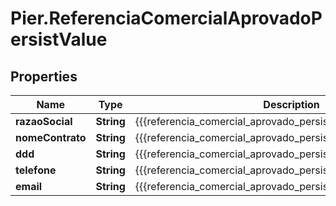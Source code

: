 # Pier.ReferenciaComercialAprovadoPersistValue

## Properties
Name | Type | Description | Notes
------------ | ------------- | ------------- | -------------
**razaoSocial** | **String** | {{{referencia_comercial_aprovado_persist_razao_social_value}}} | [optional] 
**nomeContrato** | **String** | {{{referencia_comercial_aprovado_persist_nome_contrato_value}}} | [optional] 
**ddd** | **String** | {{{referencia_comercial_aprovado_persist_ddd_value}}} | [optional] 
**telefone** | **String** | {{{referencia_comercial_aprovado_persist_telefone_value}}} | [optional] 
**email** | **String** | {{{referencia_comercial_aprovado_persist_email_value}}} | [optional] 


